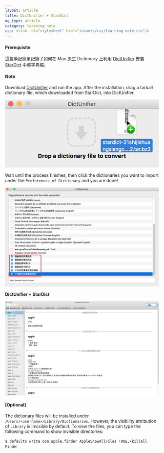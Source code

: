 ```yaml
---
layout: article
title: DictUnifier + StarDict
og_type: article
category: learning-note
css: <link rel="stylesheet" href="/assets/css/learning-note.css"/>
---
```


#### Prerequisite

這篇筆記簡單記錄了如何在 Mac 原生 Dictionary 上利用 [DictUnifier](https://github.com/jjgod/mac-dictionary-kit) 安裝 [StarDict](http://download.huzheng.org/) 中英字典檔。

#### Note

Download [DictUnifier](https://github.com/jjgod/mac-dictionary-kit) and run the app. After the installation, drag a tarball dictionary file, which downloaded from StarDict, into DictUnifier.

![mac_dict](/images/mac_dict.png)

Wait until the process finishes, then click the dictionaries you want to import under the `Preferences of Dictionary` and you are done!

![mac_dict01](/images/mac_dict01.png)

**DictUnifier + StarDict**

![mac_dict02](/images/mac_dict02.png)

#### [Optional]

The dictionary files will be installed under `/Users/<username>/Library/Dictionaries`. However, the visibility attribution of `Library` is invisible by default. To view the files, you can type the following command to show invisible directories:

`$ defaults write com.apple.finder AppleShowAllFiles TRUE;\killall Finder`
